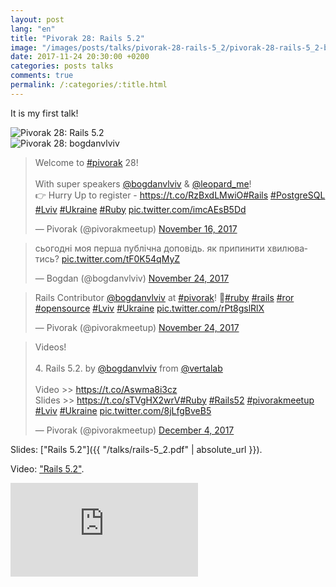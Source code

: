 ```yaml
---
layout: post
lang: "en"
title: "Pivorak 28: Rails 5.2"
image: "/images/posts/talks/pivorak-28-rails-5_2/pivorak-28-rails-5_2-bogdanvlviv.jpg"
date: 2017-11-24 20:30:00 +0200
categories: posts talks
comments: true
permalink: /:categories/:title.html
---
```


It is my first talk!

<div class="picture">
  <img src="{{ "/images/posts/talks/pivorak-28-rails-5_2/pivorak-28-rails-5_2-bogdanvlviv.jpg" | absolute_url }}" title="Pivorak 28: Rails 5.2">
</div>

<div class="picture">
  <img src="{{ "/images/posts/talks/pivorak-28-rails-5_2/pivorak-28-bogdanvlviv.jpg" | absolute_url }}" title="Pivorak 28: bogdanvlviv">
</div>

<blockquote class="twitter-tweet" data-lang="en"><p lang="en" dir="ltr">Welcome to <a href="https://twitter.com/hashtag/pivorak?src=hash&amp;ref_src=twsrc%5Etfw">#pivorak</a> 28! <br><br>With super speakers <a href="https://twitter.com/bogdanvlviv?ref_src=twsrc%5Etfw">@bogdanvlviv</a> &amp; <a href="https://twitter.com/leopard_me?ref_src=twsrc%5Etfw">@leopard_me</a>!<br>👉 Hurry Up to register - <a href="https://t.co/RzBxdLMwiO">https://t.co/RzBxdLMwiO</a><a href="https://twitter.com/hashtag/Rails?src=hash&amp;ref_src=twsrc%5Etfw">#Rails</a> <a href="https://twitter.com/hashtag/PostgreSQL?src=hash&amp;ref_src=twsrc%5Etfw">#PostgreSQL</a> <a href="https://twitter.com/hashtag/Lviv?src=hash&amp;ref_src=twsrc%5Etfw">#Lviv</a> <a href="https://twitter.com/hashtag/Ukraine?src=hash&amp;ref_src=twsrc%5Etfw">#Ukraine</a> <a href="https://twitter.com/hashtag/Ruby?src=hash&amp;ref_src=twsrc%5Etfw">#Ruby</a> <a href="https://t.co/imcAEsB5Dd">pic.twitter.com/imcAEsB5Dd</a></p>&mdash; Pivorak (@pivorakmeetup) <a href="https://twitter.com/pivorakmeetup/status/931081086632910848?ref_src=twsrc%5Etfw">November 16, 2017</a></blockquote>

<blockquote class="twitter-tweet" data-lang="en"><p lang="uk" dir="ltr">сьогодні моя перша публічна доповідь. як припинити хвилюватись? <a href="https://t.co/tF0K54qMyZ">pic.twitter.com/tF0K54qMyZ</a></p>&mdash; Bogdan (@bogdanvlviv) <a href="https://twitter.com/bogdanvlviv/status/934081950767353856?ref_src=twsrc%5Etfw">November 24, 2017</a></blockquote>

<blockquote class="twitter-tweet" data-lang="en"><p lang="en" dir="ltr">Rails Contributor <a href="https://twitter.com/bogdanvlviv?ref_src=twsrc%5Etfw">@bogdanvlviv</a> at <a href="https://twitter.com/hashtag/pivorak?src=hash&amp;ref_src=twsrc%5Etfw">#pivorak</a>! 🙌<a href="https://twitter.com/hashtag/ruby?src=hash&amp;ref_src=twsrc%5Etfw">#ruby</a> <a href="https://twitter.com/hashtag/rails?src=hash&amp;ref_src=twsrc%5Etfw">#rails</a> <a href="https://twitter.com/hashtag/ror?src=hash&amp;ref_src=twsrc%5Etfw">#ror</a> <a href="https://twitter.com/hashtag/opensource?src=hash&amp;ref_src=twsrc%5Etfw">#opensource</a> <a href="https://twitter.com/hashtag/Lviv?src=hash&amp;ref_src=twsrc%5Etfw">#Lviv</a> <a href="https://twitter.com/hashtag/Ukraine?src=hash&amp;ref_src=twsrc%5Etfw">#Ukraine</a> <a href="https://t.co/rPt8gslRlX">pic.twitter.com/rPt8gslRlX</a></p>&mdash; Pivorak (@pivorakmeetup) <a href="https://twitter.com/pivorakmeetup/status/934117066784821250?ref_src=twsrc%5Etfw">November 24, 2017</a></blockquote>

<blockquote class="twitter-tweet" data-lang="en"><p lang="en" dir="ltr">Videos!<br><br>4. Rails 5.2. by <a href="https://twitter.com/bogdanvlviv?ref_src=twsrc%5Etfw">@bogdanvlviv</a> from <a href="https://twitter.com/vertalab?ref_src=twsrc%5Etfw">@vertalab</a> <br><br>Video &gt;&gt; <a href="https://t.co/Aswma8i3cz">https://t.co/Aswma8i3cz</a><br>Slides &gt;&gt; <a href="https://t.co/sTVgHX2wrV">https://t.co/sTVgHX2wrV</a><a href="https://twitter.com/hashtag/Ruby?src=hash&amp;ref_src=twsrc%5Etfw">#Ruby</a> <a href="https://twitter.com/hashtag/Rails52?src=hash&amp;ref_src=twsrc%5Etfw">#Rails52</a> <a href="https://twitter.com/hashtag/pivorakmeetup?src=hash&amp;ref_src=twsrc%5Etfw">#pivorakmeetup</a> <a href="https://twitter.com/hashtag/Lviv?src=hash&amp;ref_src=twsrc%5Etfw">#Lviv</a> <a href="https://twitter.com/hashtag/Ukraine?src=hash&amp;ref_src=twsrc%5Etfw">#Ukraine</a> <a href="https://t.co/8jLfgBveB5">pic.twitter.com/8jLfgBveB5</a></p>&mdash; Pivorak (@pivorakmeetup) <a href="https://twitter.com/pivorakmeetup/status/937777468903174145?ref_src=twsrc%5Etfw">December 4, 2017</a></blockquote>

Slides: ["Rails 5.2"]({{ "/talks/rails-5_2.pdf" | absolute_url }}).

Video: ["Rails 5.2"](https://www.youtube.com/watch?v=22e4Yhud8jk).

<iframe src="https://www.youtube.com/embed/22e4Yhud8jk" frameborder="0" allowfullscreen></iframe>
